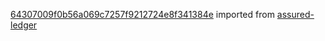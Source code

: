 [64307009f0b56a069c7257f9212724e8f341384e](https://github.com/insolar/assured-ledger/commit/64307009f0b56a069c7257f9212724e8f341384e) imported from [assured-ledger](https://github.com/insolar/assured-ledger)
